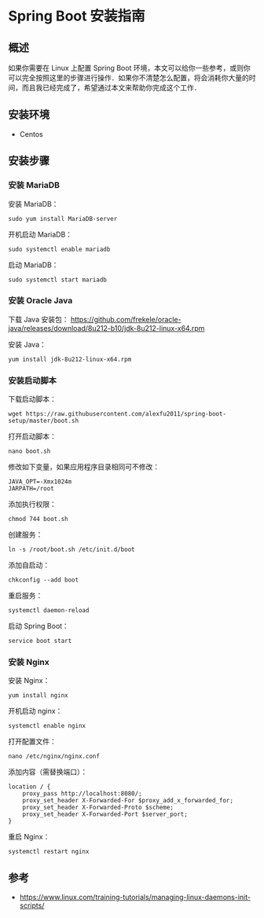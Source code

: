 # Spring Boot 安装指南

## 概述
如果你需要在 Linux 上配置 Spring Boot 环境，本文可以给你一些参考，或则你可以完全按照这里的步骤进行操作．如果你不清楚怎么配置，将会消耗你大量的时间，而且我已经完成了，希望通过本文来帮助你完成这个工作．

## 安装环境

* Centos

## 安装步骤

### 安装 MariaDB

安装 MariaDB：

	sudo yum install MariaDB-server

开机启动 MariaDB：

	sudo systemctl enable mariadb

启动 MariaDB：

	sudo systemctl start mariadb

### 安装 Oracle Java

下载 Java 安装包：
	https://github.com/frekele/oracle-java/releases/download/8u212-b10/jdk-8u212-linux-x64.rpm

安装 Java：

	yum install jdk-8u212-linux-x64.rpm

### 安装启动脚本

下载启动脚本：

	wget https://raw.githubusercontent.com/alexfu2011/spring-boot-setup/master/boot.sh

打开启动脚本：

	nano boot.sh

修改如下变量，如果应用程序目录相同可不修改：

	JAVA_OPT=-Xmx1024m
	JARPATH=/root

添加执行权限：

	chmod 744 boot.sh

创建服务：

	ln -s /root/boot.sh /etc/init.d/boot

添加自启动：

	chkconfig --add boot

重启服务：

	systemctl daemon-reload

启动 Spring Boot：

	service boot start

### 安装 Nginx

安装 Nginx：

	yum install nginx

开机启动 nginx：

	systemctl enable nginx

打开配置文件：

	nano /etc/nginx/nginx.conf

添加内容（需替换端口）：

	location / {
		proxy_pass http://localhost:8080/;
		proxy_set_header X-Forwarded-For $proxy_add_x_forwarded_for;
		proxy_set_header X-Forwarded-Proto $scheme;
		proxy_set_header X-Forwarded-Port $server_port;
	}

重启 Nginx：

	systemctl restart nginx

## 参考

* https://www.linux.com/training-tutorials/managing-linux-daemons-init-scripts/
